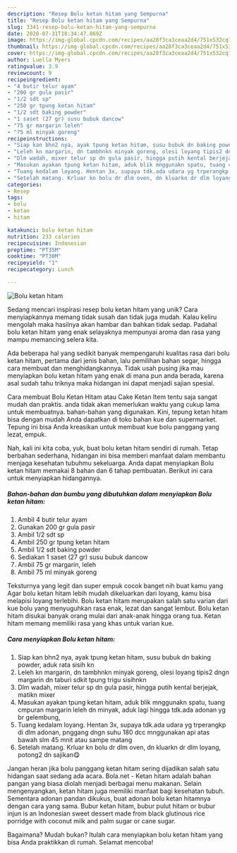 ```yaml
---
description: "Resep Bolu ketan hitam yang Sempurna"
title: "Resep Bolu ketan hitam yang Sempurna"
slug: 3341-resep-bolu-ketan-hitam-yang-sempurna
date: 2020-07-31T18:34:47.869Z
image: https://img-global.cpcdn.com/recipes/aa28f3ca3ceaa2d4/751x532cq70/bolu-ketan-hitam-foto-resep-utama.jpg
thumbnail: https://img-global.cpcdn.com/recipes/aa28f3ca3ceaa2d4/751x532cq70/bolu-ketan-hitam-foto-resep-utama.jpg
cover: https://img-global.cpcdn.com/recipes/aa28f3ca3ceaa2d4/751x532cq70/bolu-ketan-hitam-foto-resep-utama.jpg
author: Luella Myers
ratingvalue: 3.9
reviewcount: 9
recipeingredient:
- "4 butir telur ayam"
- "200 gr gula pasir"
- "1/2 sdt sp"
- "250 gr tpung ketan hitam"
- "1/2 sdt baking powder"
- "1 saset (27 gr) susu bubuk dancow"
- "75 gr margarin leleh"
- "75 ml minyak goreng"
recipeinstructions:
- "Siap kan bhn2 nya, ayak tpung ketan hitam, susu bubuk dn baking powder, aduk rata sisih kn"
- "Leleh kn margarin, dn tambhnkn minyak goreng, olesi loyang tipis2 dngn margarin dn taburi sdkit tpung trigu sisihnkn"
- "Dlm wadah, mixer telur sp dn gula pasir, hingga putih kental berjejak, matikn mixer"
- "Masukan ayakan tpung ketan hitam, aduk blik mnggunakn spatu, tuang cmpuran margarin leleh dn minyak, aduk lagi hingga tdk.ada adonan yg br gelembung,"
- "Tuang kedalam loyang. Hentan 3x, supaya tdk.ada udara yg trperangkp di dlm adonan, pnggang dngn suhu 180 dcc mnggunakan api atas bawah slm 45 mnit atau sampe matang"
- "Setelah matang. Krluar kn bolu dr dlm oven, dn kluarkn dr dlm loyang, potong2 dn sajikan😋"
categories:
- Resep
tags:
- bolu
- ketan
- hitam

katakunci: bolu ketan hitam 
nutrition: 233 calories
recipecuisine: Indonesian
preptime: "PT35M"
cooktime: "PT30M"
recipeyield: "1"
recipecategory: Lunch

---
```



![Bolu ketan hitam](https://img-global.cpcdn.com/recipes/aa28f3ca3ceaa2d4/751x532cq70/bolu-ketan-hitam-foto-resep-utama.jpg)

Sedang mencari inspirasi resep bolu ketan hitam yang unik? Cara menyiapkannya memang tidak susah dan tidak juga mudah. Kalau keliru mengolah maka hasilnya akan hambar dan bahkan tidak sedap. Padahal bolu ketan hitam yang enak selayaknya mempunyai aroma dan rasa yang mampu memancing selera kita.

Ada beberapa hal yang sedikit banyak mempengaruhi kualitas rasa dari bolu ketan hitam, pertama dari jenis bahan, lalu pemilihan bahan segar, hingga cara membuat dan menghidangkannya. Tidak usah pusing jika mau menyiapkan bolu ketan hitam yang enak di mana pun anda berada, karena asal sudah tahu triknya maka hidangan ini dapat menjadi sajian spesial.

Cara membuat Bolu Ketan Hitam atau Cake Ketan Item tentu saja sangat mudah dan praktis. anda tidak akan memerlukan waktu yang cukup lama untuk membuatnya. bahan-bahan yang digunakan. Kini, tepung ketan hitam bisa dengan mudah Anda dapatkan di toko bahan kue dan supermarket. Tepung ini bisa Anda kreasikan untuk membuat kue bolu panggang yang lezat, empuk.


Nah, kali ini kita coba, yuk, buat bolu ketan hitam sendiri di rumah. Tetap berbahan sederhana, hidangan ini bisa memberi manfaat dalam membantu menjaga kesehatan tubuhmu sekeluarga. Anda dapat menyiapkan Bolu ketan hitam memakai 8 bahan dan 6 tahap pembuatan. Berikut ini cara untuk menyiapkan hidangannya.

<!--inarticleads1-->

##### Bahan-bahan dan bumbu yang dibutuhkan dalam menyiapkan Bolu ketan hitam:

1. Ambil 4 butir telur ayam
1. Gunakan 200 gr gula pasir
1. Ambil 1/2 sdt sp
1. Ambil 250 gr tpung ketan hitam
1. Ambil 1/2 sdt baking powder
1. Sediakan 1 saset (27 gr) susu bubuk dancow
1. Ambil 75 gr margarin, leleh
1. Ambil 75 ml minyak goreng


Teksturnya yang legit dan super empuk cocok banget nih buat kamu yang Agar bolu ketan hitam lebih mudah dikeluarkan dari loyang, kamu bisa melapisi loyang terlebihi. Bolu ketan hitam merupakan salah satu varian dari kue bolu yang menyuguhkan rasa enak, lezat dan sangat lembut. Bolu ketan hitam disukai banyak orang mulai dari anak-anak hingga orang tua. Ketan hitam memang memiliki rasa yang khas untuk varian kue. 

<!--inarticleads2-->

##### Cara menyiapkan Bolu ketan hitam:

1. Siap kan bhn2 nya, ayak tpung ketan hitam, susu bubuk dn baking powder, aduk rata sisih kn
1. Leleh kn margarin, dn tambhnkn minyak goreng, olesi loyang tipis2 dngn margarin dn taburi sdkit tpung trigu sisihnkn
1. Dlm wadah, mixer telur sp dn gula pasir, hingga putih kental berjejak, matikn mixer
1. Masukan ayakan tpung ketan hitam, aduk blik mnggunakn spatu, tuang cmpuran margarin leleh dn minyak, aduk lagi hingga tdk.ada adonan yg br gelembung,
1. Tuang kedalam loyang. Hentan 3x, supaya tdk.ada udara yg trperangkp di dlm adonan, pnggang dngn suhu 180 dcc mnggunakan api atas bawah slm 45 mnit atau sampe matang
1. Setelah matang. Krluar kn bolu dr dlm oven, dn kluarkn dr dlm loyang, potong2 dn sajikan😋


Jangan heran jika bolu panggang ketan hitam sering dijadikan salah satu hidangan saat sedang ada acara. Bola.net - Ketan hitam adalah bahan pangan yang biasa diolah menjadi berbagai menu makanan. Selain mengenyangkan, ketan hitam juga memiliki manfaat bagi kesehatan tubuh. Sementara adonan pandan dikukus, buat adonan bolu ketan hitamnya dengan cara yang sama. Bubur ketan hitam, bubur pulut hitam or bubur injun is an Indonesian sweet dessert made from black glutinous rice porridge with coconut milk and palm sugar or cane sugar. 

Bagaimana? Mudah bukan? Itulah cara menyiapkan bolu ketan hitam yang bisa Anda praktikkan di rumah. Selamat mencoba!
